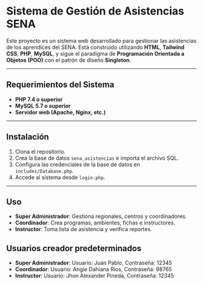 # Sistema de Gestión de Asistencias SENA

Este proyecto es un sistema web desarrollado para gestionar las asistencias de los aprendices del SENA. Está construido utilizando **HTML**, **Tailwind CSS**, **PHP**, **MySQL**, y sigue el paradigma de **Programación Orientada a Objetos (POO)** con el patrón de diseño **Singleton**.

---

## Requerimientos del Sistema

- **PHP 7.4 o superior**
- **MySQL 5.7 o superior**
- **Servidor web (Apache, Nginx, etc.)**

---

## Instalación

1. Clona el repositorio.
2. Crea la base de datos `sena_asistencias` e importa el archivo SQL.
3. Configura las credenciales de la base de datos en `includes/Database.php`.
4. Accede al sistema desde `login.php`.

---

## Uso

- **Super Administrador**: Gestiona regionales, centros y coordinadores.
- **Coordinador**: Crea programas, ambientes, fichas e instructores.
- **Instructor**: Toma lista de asistencia y verifica reportes.

## Usuarios creador predeterminados
- **Super Administrador**: Usuario: Juan Pablo,  Contraseña: 12345
- **Coordinador**: Usuario: Angie Dahiana Rios, Contraseña: 98765
- **Instructor**: Usuario: Jhon Alexander Pineda, Contraseña: 12345